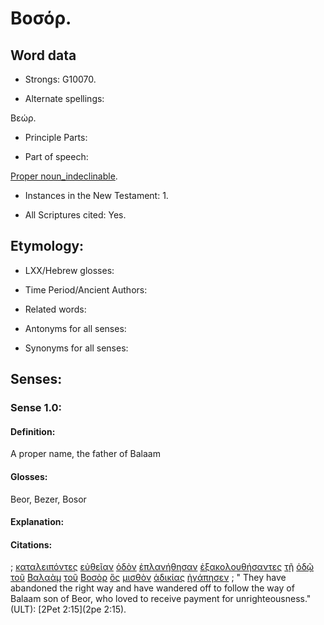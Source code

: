 # Βοσόρ.

<!-- Status: S2=NeedsFinalCheck -->
<!-- Lexica used for edits: LN MM -->

## Word data

* Strongs: G10070.


* Alternate spellings: 

Βεώρ.

* Principle Parts: 

* Part of speech: 

[Proper noun_indeclinable](http://ugg.readthedocs.io/en/latest/proper_noun_indeclinable.html). 

* Instances in the New Testament: 1.

* All Scriptures cited: Yes.

## Etymology: 

* LXX/Hebrew glosses: 

* Time Period/Ancient Authors: 

* Related words: 

* Antonyms for all senses:

* Synonyms for all senses: 

## Senses:

### Sense  1.0: 

#### Definition: 

A proper name, the father of Balaam

#### Glosses: 

Beor, Bezer, Bosor 

#### Explanation: 


 #### Citations: 

; [καταλειπόντες](../G26410/01.md) [εὐθεῖαν](../G21170/01.md) [ὁδὸν](../G35980/01.md) [ἐπλανήθησαν](../G41050/01.md) [ἐξακολουθήσαντες](../G18110/01.md) [τῇ](../G35880/01.md) [ὁδῷ](../G35980/01.md) [τοῦ](../G35880/01.md) [Βαλαὰμ](../G09030/01.md) [τοῦ](../G35880/01.md) [Βοσὸρ](../G10070/01.md) [ὃς](../G37390/01.md) [μισθὸν](../G34080/01.md) [ἀδικίας](../G00930/01.md) [ἠγάπησεν](../G00250/01.md)
; " They have abandoned the right way and have wandered off to follow the way of Balaam son of Beor, who loved to receive payment for unrighteousness." (ULT): 
[2Pet 2:15](2pe 2:15). 
